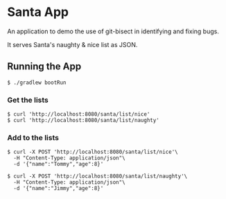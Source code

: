 # Santa App

An application to demo the use of git-bisect in identifying and fixing bugs.

It serves Santa's naughty & nice list as JSON.

## Running the App

    $ ./gradlew bootRun
    
### Get the lists

    $ curl 'http://localhost:8080/santa/list/nice'
    $ curl 'http://localhost:8080/santa/list/naughty'
    
### Add to the lists

    $ curl -X POST 'http://localhost:8080/santa/list/nice'\
      -H "Content-Type: application/json"\
      -d '{"name":"Tommy","age":8}'
      
    $ curl -X POST 'http://localhost:8080/santa/list/naughty'\
      -H "Content-Type: application/json"\
      -d '{"name":"Jimmy","age":8}'
      